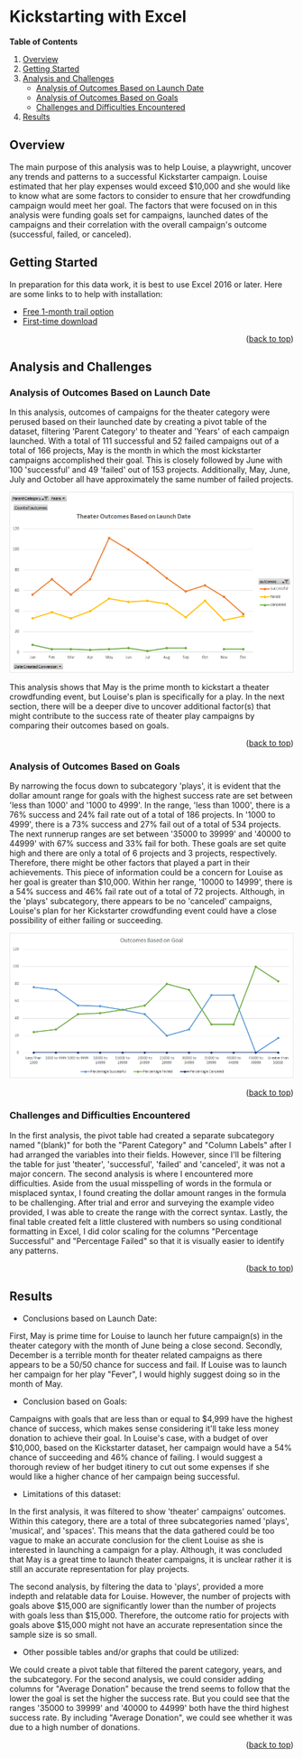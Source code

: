 # Kickstarting with Excel


**Table of Contents**
  <ol>
    <li>
      <a href="#overview">Overview</a>
    </li>
    <li>
      <a href="#getting-started">Getting Started</a>
    </li>
    <li>
      <a href="#analysis-and-challenges">Analysis and Challenges</a>
      <ul>
        <li><a href="#analysis-of-outcomes-based-on-launch-date">Analysis of Outcomes Based on Launch Date</a></li>
        <li><a href="#analysis-of-outcomes-based-on-goals">Analysis of Outcomes Based on Goals</a></li>
        <li><a href="#challenges-and-difficulties-encountered">Challenges and Difficulties Encountered</a></li>
      </ul>
    </li>
    <li><a href="#results">Results</a></li>
  </ol>


## Overview

The main purpose of this analysis was to help Louise, a playwright, uncover any trends and patterns to a successful Kickstarter campaign. Louise estimated that her play expenses would exceed $10,000 and she would like to know what are some factors to consider to ensure that her crowdfunding campaign would meet her goal. The factors that were focused on in this analysis were funding goals set for campaigns, launched dates of the campaigns and their correlation with the overall campaign's outcome (successful, failed, or canceled).

## Getting Started

In preparation for this data work, it is best to use Excel 2016 or later. Here are some links to to help with installation:

* [Free 1-month trail option](https://www.microsoft.com/en-us/microsoft-365/excel)
* [First-time download](https://support.microsoft.com/en-us/office/download-and-install-or-reinstall-microsoft-365-or-office-2021-on-a-pc-or-mac-4414eaaf-0478-48be-9c42-23adc4716658?ui=en-us&rs=en-us&ad=us)

<p align="right">(<a href="#top">back to top</a>)</p>

## Analysis and Challenges

### Analysis of Outcomes Based on Launch Date

In this analysis, outcomes of campaigns for the theater category were perused based on their launched date by creating a pivot table of the dataset, filtering 'Parent Category' to theater and 'Years' of each campaign launched.  With a total of 111 successful and 52 failed campaigns out of a total of 166 projects, May is the month in which the most kickstarter campaigns accomplished their goal.  This is closely followed by June with 100 'successful' and 49 'failed' out of 153 projects.  Additionally, May, June, July and 
October all have approximately the same number of failed projects.  

![Theater_Outcomes_vs_Launch](https://github.com/junepwk/kickstarter-analysis/blob/main/resources/Theater_Outcomes_vs_Launch.png)

This analysis shows that May is the prime month to kickstart a theater crowdfunding event, but Louise's plan is specifically for a play. In the next section, there will 
be a deeper dive to uncover additional factor(s) that might contribute to the success rate of theater play campaigns by comparing their outcomes based on goals.

<p align="right">(<a href="#top">back to top</a>)</p>

### Analysis of Outcomes Based on Goals

By narrowing the focus down to subcategory 'plays', it is evident that the dollar amount range for goals with the highest success rate are set between 'less than 1000' and 
'1000 to 4999'.  In the range, 'less than 1000', there is a 76% success and 24% fail rate out of a total of 186 projects.  In '1000 to 4999', there is a 73% success 
and 27% fail out of a total of 534 projects.  The next runnerup ranges are set between '35000 to 39999' and '40000 to 44999' with 67% success and 33% fail for both.  These goals are set quite high and there are only a total of 6 projects and 3 projects, respectively.  Therefore, there might be other factors that played a part in their
achievements.  This piece of information could be a concern for Louise as her goal is greater than $10,000.  Within her range, '10000 to 14999', there is a 54% success
and 46% fail rate out of a total of 72 projects.  Although, in the 'plays' subcategory, there appears to be no 'canceled' campaigns, Louise's plan for her Kickstarter crowdfunding event could have a close possibility of either failing or succeeding. 

![Outcomes_vs_Goals](https://github.com/junepwk/kickstarter-analysis/blob/main/resources/Outcomes_vs_Goals.png)

<p align="right">(<a href="#top">back to top</a>)</p>

### Challenges and Difficulties Encountered

In the first analysis, the pivot table had created a separate subcategory named "(blank)" for both the "Parent Category" and "Column Labels" after I had arranged the variables
into their fields.  However, since I'll be filtering the table for just 'theater', 'successful', 'failed' and 'canceled', it was not a major concern.  The second analysis 
is where I encountered more difficulties.  Aside from the usual misspelling of words in the formula or misplaced syntax, I found creating the dollar amount ranges in the formula
to be challenging.  After trial and error and surveying the example video provided, I was able to create the range with the correct syntax.  Lastly, the final table created felt a little clustered with numbers so using conditional formatting in Excel, I did color scaling for the columns "Percentage Successful" and "Percentage Failed" so that it is visually easier to identify any patterns. 

<p align="right">(<a href="#top">back to top</a>)</p>

## Results

- Conclusions based on Launch Date:

First, May is prime time for Louise to launch her future campaign(s) in the theater category with the month of June being a close second. Secondly, December is a terrible month
for theater related campaigns as there appears to be a 50/50 chance for success and fail. If Louise was to launch her campaign for her play "Fever", I would highly suggest doing so in the 
month of May.  

- Conclusion based on Goals:

Campaigns with goals that are less than or equal to $4,999 have the highest chance of success, which makes sense considering it'll take less money donation to achieve their goal.  In Louise's case, with a budget of over $10,000, based on the Kickstarter dataset, her campaign would have a 54% chance of succeeding and 46% chance of failing. I would suggest a thorough review of her budget itinery to cut out some expenses if she would like a higher chance of her campaign being successful. 

- Limitations of this dataset:

In the first analysis, it was filtered to show 'theater' campaigns' outcomes.  Within this category, there are a total of three subcategories named 'plays', 'musical', and 'spaces'. This means that the data gathered could be too vague to make an accurate conclusion for the client Louise as she is interested in launching a campaign for a play.  Although, it was concluded that May is a great time to launch theater campaigns, it is unclear rather it is still an accurate representation for play projects. 

The second analysis, by filtering the data to 'plays', provided a more indepth and relatable data for Louise.  However, the number of projects with goals above $15,000 are significantly lower than the number of projects with goals less than $15,000. Therefore, the outcome ratio for projects with goals above $15,000 might not have an accurate representation since the sample size is so small.   

- Other possible tables and/or graphs that could be utilized:

We could create a pivot table that filtered the parent category, years, and the subcategory. For the second analysis, we could consider adding columns for "Average Donation" because the trend seems to follow that the lower the goal is set the higher the success rate.  But you could see that the ranges '35000 to 39999' and '40000 to 44999' both have the third highest success rate.  By including "Average Donation", we could see whether it was due to a high number of donations.  

<p align="right">(<a href="#top">back to top</a>)</p>
